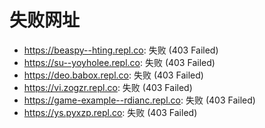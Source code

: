 # 失败网址
- https://beaspy--hting.repl.co: 失败 (403
Failed)
- https://su--yoyholee.repl.co: 失败 (403
Failed)
- https://deo.babox.repl.co: 失败 (403
Failed)
- https://vi.zogzr.repl.co: 失败 (403
Failed)
- https://game-example--rdianc.repl.co: 失败 (403
Failed)
- https://ys.pyxzp.repl.co: 失败 (403
Failed)
